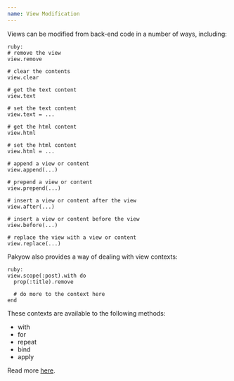 ```yaml
---
name: View Modification
---
```


Views can be modified from back-end code in a number of ways, including:

    ruby:
    # remove the view
    view.remove

    # clear the contents
    view.clear

    # get the text content
    view.text

    # set the text content
    view.text = ...

    # get the html content
    view.html

    # set the html content
    view.html = ...

    # append a view or content
    view.append(...)

    # prepend a view or content
    view.prepend(...)

    # insert a view or content after the view
    view.after(...)

    # insert a view or content before the view
    view.before(...)

    # replace the view with a view or content
    view.replace(...)

Pakyow also provides a way of dealing with view contexts:

    ruby:
    view.scope(:post).with do
      prop(:title).remove

      # do more to the context here
    end

These contexts are available to the following methods:

- with
- for
- repeat
- bind
- apply

Read more [here](/docs/view_management/traversing).
